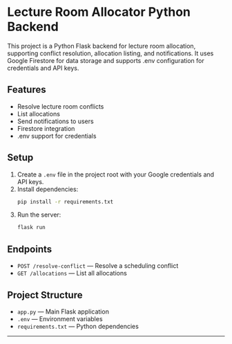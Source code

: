 # Lecture Room Allocator Python Backend

This project is a Python Flask backend for lecture room allocation, supporting conflict resolution, allocation listing, and notifications. It uses Google Firestore for data storage and supports .env configuration for credentials and API keys.

## Features
- Resolve lecture room conflicts
- List allocations
- Send notifications to users
- Firestore integration
- .env support for credentials

## Setup
1. Create a `.env` file in the project root with your Google credentials and API keys.
2. Install dependencies:
   ```sh
   pip install -r requirements.txt
   ```
3. Run the server:
   ```sh
   flask run
   ```

## Endpoints
- `POST /resolve-conflict` — Resolve a scheduling conflict
- `GET /allocations` — List all allocations

## Project Structure
- `app.py` — Main Flask application
- `.env` — Environment variables
- `requirements.txt` — Python dependencies

---
